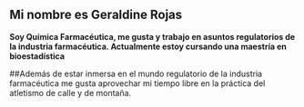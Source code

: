 ## Mi nombre es Geraldine Rojas

**Soy Química Farmacéutica, me gusta y trabajo en asuntos regulatorios de la industria farmacéutica. Actualmente estoy cursando una maestría en bioestadística**

##Además de estar inmersa en el mundo regulatorio de la industria farmacéutica me gusta aprovechar mi tiempo libre en la práctica del atletismo de calle y de montaña.
